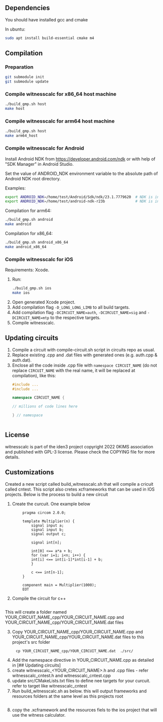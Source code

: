 ## Dependencies

You should have installed gcc and cmake

In ubuntu:

```sh
sudo apt install build-essential cmake m4
```

## Compilation

### Preparation
```sh
git submodule init
git submodule update
```

### Compile witnesscalc for x86_64 host machine

```sh
./build_gmp.sh host
make host
```

### Compile witnesscalc for arm64 host machine

```sh
./build_gmp.sh host
make arm64_host
```

### Compile witnesscalc for Android

Install Android NDK from https://developer.android.com/ndk or with help of "SDK Manager" in Android Studio.

Set the value of ANDROID_NDK environment variable to the absolute path of Android NDK root directory.

Examples:

```sh
export ANDROID_NDK=/home/test/Android/Sdk/ndk/23.1.7779620  # NDK is installed by "SDK Manager" in Android Studio.
export ANDROID_NDK=/home/test/android-ndk-r23b              # NDK is installed as a stand-alone package.
```

Compilation for arm64:

```sh
./build_gmp.sh android
make android
```

Compilation for x86_64:

```sh
./build_gmp.sh android_x86_64
make android_x86_64
```

### Compile witnesscalc for iOS

Requirements: Xcode.

1. Run:
    ````sh
    ./build_gmp.sh ios
    make ios
    ````
2. Open generated Xcode project. 
3. Add compilation flag `-D_LONG_LONG_LIMB` to all build targets.
4. Add compilation flag `-DCIRCUIT_NAME=auth`, `-DCIRCUIT_NAME=sig` and `-DCIRCUIT_NAME=mtp` to the respective targets.
5. Compile witnesscalc.

## Updating circuits
1. Compile a circuit with compile-circuit.sh script in circuits repo as usual.
2. Replace existing <circuitname>.cpp and <circuitname>.dat files with generated ones (e.g. auth.cpp & auth.dat).
3. Enclose all the code inside <circuitname>.cpp file with `namespace CIRCUIT_NAME` (do not replace `CIRCUIT_NAME` with the real name, it will be replaced at compilation), like this:
   ```c++
   #include ... 
   #include ... 
   
   namespace CIRCUIT_NAME {
   
   // millions of code lines here
   
   } // namespace
    
   ```

## License

witnesscalc is part of the iden3 project copyright 2022 0KIMS association and published with GPL-3 license. Please check the COPYING file for more details.

## Customizations
Created a new script called build_witnesscalc.sh that will compile a cricuit called cntest. This script also cretes xcframeworks that can be used in IOS projects. Below is the process to build a new circuit

1. Create the curcuit. One example below

````cat <<EOT > YOUR_CIRCUIT_NAME.circom
		pragma circom 2.0.0;

		template Multiplier(n) {
		    signal input a;
		    signal input b;
		    signal output c;

		    signal int[n];

		    int[0] <== a*a + b;
		    for (var i=1; i<n; i++) {
		    int[i] <== int[i-1]*int[i-1] + b;
		    }

		    c <== int[n-1];
		}

		component main = Multiplier(1000);
		EOT
````
2. Compile the circuit for c++

````circom YOUR_CIRCUIT_NAME.circom --c
````
This will create a folder named YOUR_CIRCUIT_NAME_cpp/YOUR_CIRCUIT_NAME.cpp and YOUR_CIRCUIT_NAME_cpp/YOUR_CIRCUIT_NAME.dat files

3. Copy YOUR_CIRCUIT_NAME_cpp/YOUR_CIRCUIT_NAME.cpp and YOUR_CIRCUIT_NAME_cpp/YOUR_CIRCUIT_NAME.dat files to this project's src folder

```` cp YOUR_CIRCUIT_NAME_cpp/YOUR_CIRCUIT_NAME.cpp ./src/
     cp YOUR_CIRCUIT_NAME_cpp/YOUR_CIRCUIT_NAME.dat  ./src/
````
4. Add the namespace directive in YOUR_CIRCUIT_NAME.cpp as detailed in [## Updating circuits]
5. create witnesscalc_<YOUR_CIRCUIT_NAME>.h and .cpp files - refer witnesscalc_cntest.h and witnesscalc_cntest.cpp
6. update src/CMakeLists.txt files to define nee targets for your curcuit. refer to target like witnesscalc_cntest
7. Run build_witnesscalc.sh as below. this will output frameworks and resources  folders at the same level as this projects root

````./build_witnesscalc.sh
````
8. copy the .xcframework and the resources fiels to the ios project that will use the witness calculator. 

